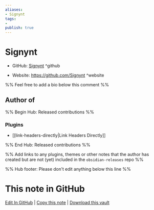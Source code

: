 ```yaml
---
aliases:
- Signynt
tags:
- 
publish: true
---
```


# Signynt

- GitHub: [Signynt](https://github.com/Signynt/) ^github
<!-- - Discord: `@` ^discord-->
- Website: <https://github.com/Signynt> ^website
<!-- - [[Publish sites|Publish site]]: ^publish-->

%% Feel free to add a bio below this comment %%


## Author of

%% Begin Hub: Released contributions %%
### Plugins
- [[link-headers-directly|Link Headers Directly]]

%% End Hub: Released contributions %%

%% Add links to any plugins, themes or other notes that the author has created but are not (yet) included in the `obsidian-releases` repo %%

<!--
### Unlisted plugins
-->

<!--
### Others
-->

<!--
## Sponsor this author

- [[GitHub sponsors]]: [Sponsor @Signynt on GitHub Sponsors](https://github.com/sponsors/Signynt) ^github-sponsor
- [[Buy me a coffee]]: ^buy-me-a-coffee
- [[PayPal]]: ^paypal
- [[Patreon]]: ^patreon

-->

<!--
## Follow this author
-->

<!-- - [[YouTube Channels|On YouTube]]: <https://> ^youtube-->
<!-- - Twitter: <https://> ^twitter-->
<!-- - ... -->

%% Hub footer: Please don't edit anything below this line %%

# This note in GitHub

<span class="git-footer">[Edit In GitHub](https://github.dev/obsidian-community/obsidian-hub/blob/main/01%20-%20Community/People/Signynt.md "git-hub-edit-note") | [Copy this note](https://raw.githubusercontent.com/obsidian-community/obsidian-hub/main/01%20-%20Community/People/Signynt.md "git-hub-copy-note") | [Download this vault](https://github.com/obsidian-community/obsidian-hub/archive/refs/heads/main.zip "git-hub-download-vault") </span>
